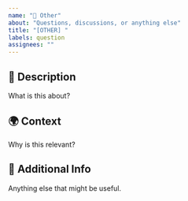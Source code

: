 ```yaml
---
name: "📌 Other"
about: "Questions, discussions, or anything else"
title: "[OTHER] "
labels: question
assignees: ""
---
```


## 📌 Description
What is this about?

## 🌍 Context
Why is this relevant?

## 📎 Additional Info
Anything else that might be useful.
